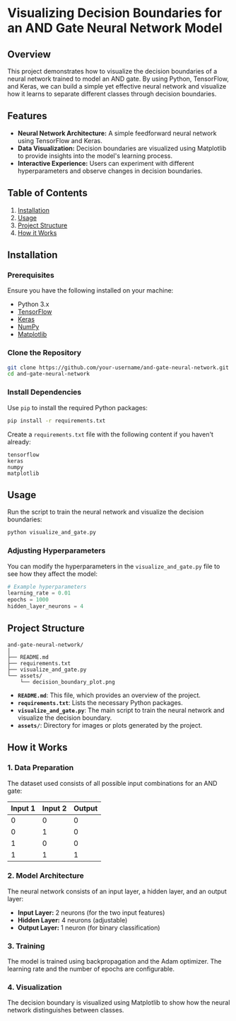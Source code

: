 # Visualizing Decision Boundaries for an AND Gate Neural Network Model


## Overview

This project demonstrates how to visualize the decision boundaries of a neural network trained to model an AND gate. By using Python, TensorFlow, and Keras, we can build a simple yet effective neural network and visualize how it learns to separate different classes through decision boundaries.

## Features

- **Neural Network Architecture:** A simple feedforward neural network using TensorFlow and Keras.
- **Data Visualization:** Decision boundaries are visualized using Matplotlib to provide insights into the model's learning process.
- **Interactive Experience:** Users can experiment with different hyperparameters and observe changes in decision boundaries.

## Table of Contents

1. [Installation](#installation)
2. [Usage](#usage)
3. [Project Structure](#project-structure)
4. [How it Works](#how-it-works)


## Installation

### Prerequisites

Ensure you have the following installed on your machine:

- Python 3.x
- [TensorFlow](https://www.tensorflow.org/install)
- [Keras](https://keras.io/getting_started/)
- [NumPy](https://numpy.org/install/)
- [Matplotlib](https://matplotlib.org/stable/users/installing.html)

### Clone the Repository

```bash
git clone https://github.com/your-username/and-gate-neural-network.git
cd and-gate-neural-network
```

### Install Dependencies

Use `pip` to install the required Python packages:

```bash
pip install -r requirements.txt
```

Create a `requirements.txt` file with the following content if you haven't already:

```plaintext
tensorflow
keras
numpy
matplotlib
```

## Usage

Run the script to train the neural network and visualize the decision boundaries:

```bash
python visualize_and_gate.py
```

### Adjusting Hyperparameters

You can modify the hyperparameters in the `visualize_and_gate.py` file to see how they affect the model:

```python
# Example hyperparameters
learning_rate = 0.01
epochs = 1000
hidden_layer_neurons = 4
```

## Project Structure

```
and-gate-neural-network/
│
├── README.md
├── requirements.txt
├── visualize_and_gate.py
└── assets/
    └── decision_boundary_plot.png
```

- **`README.md`**: This file, which provides an overview of the project.
- **`requirements.txt`**: Lists the necessary Python packages.
- **`visualize_and_gate.py`**: The main script to train the neural network and visualize the decision boundary.
- **`assets/`**: Directory for images or plots generated by the project.

## How it Works

### 1. Data Preparation

The dataset used consists of all possible input combinations for an AND gate:

| Input 1 | Input 2 | Output |
|---------|---------|--------|
| 0       | 0       | 0      |
| 0       | 1       | 0      |
| 1       | 0       | 0      |
| 1       | 1       | 1      |

### 2. Model Architecture

The neural network consists of an input layer, a hidden layer, and an output layer:

- **Input Layer:** 2 neurons (for the two input features)
- **Hidden Layer:** 4 neurons (adjustable)
- **Output Layer:** 1 neuron (for binary classification)

### 3. Training

The model is trained using backpropagation and the Adam optimizer. The learning rate and the number of epochs are configurable.

### 4. Visualization

The decision boundary is visualized using Matplotlib to show how the neural network distinguishes between classes.

